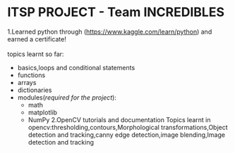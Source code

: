 # ITSP PROJECT - Team INCREDIBLES
1.Learned python through (https://www.kaggle.com/learn/python) and earned a certificate!
<br><br>
topics learnt so far:
* basics,loops and conditional statements
* functions
* arrays
* dictionaries
* modules(*required for the project*):
  * math
  * matplotlib
  * NumPy
2.OpenCV tutorials and documentation
Topics learnt in opencv:thresholding,contours,Morphological transformations,Object detection and tracking,canny edge detection,image blending,Image detection and tracking
